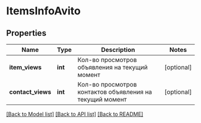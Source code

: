 # ItemsInfoAvito

## Properties
Name | Type | Description | Notes
------------ | ------------- | ------------- | -------------
**item_views** | **int** | Кол-во просмотров объявления на текущий момент | [optional] 
**contact_views** | **int** | Кол-во просмотров контактов объявления на текущий момент | [optional] 

[[Back to Model list]](../../README.md#documentation-for-models) [[Back to API list]](../../README.md#documentation-for-api-endpoints) [[Back to README]](../../README.md)

